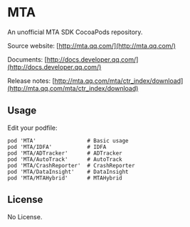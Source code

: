 # MTA

An unofficial MTA SDK CocoaPods repository.

Source website: [http://mta.qq.com/](http://mta.qq.com/)

Documents: [http://docs.developer.qq.com/](http://docs.developer.qq.com/)

Release notes: [http://mta.qq.com/mta/ctr_index/download](http://mta.qq.com/mta/ctr_index/download)

## Usage

Edit your podfile: 

```
pod 'MTA'                # Basic usage
pod 'MTA/IDFA'           # IDFA
pod 'MTA/ADTracker'      # ADTracker
pod 'MTA/AutoTrack'      # AutoTrack
pod 'MTA/CrashReporter'  # CrashReporter
pod 'MTA/DataInsight'    # DataInsight
pod 'MTA/MTAHybrid'      # MTAHybrid
```

## License

No License.

